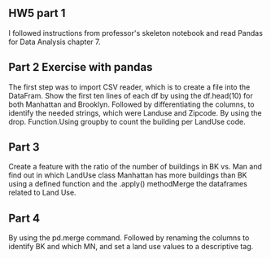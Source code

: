
## HW5 part 1 
I followed instructions from professor's skeleton notebook and read Pandas for Data Analysis chapter 7. 
## Part 2 Exercise with pandas
The first step was to import CSV reader, which is to create a file into the DataFram. Show the first ten lines of each df by using the df.head(10) for both Manhattan and Brooklyn. Followed by differentiating the columns, to identify the needed strings, which were Landuse and Zipcode. By using the drop. Function.Using groupby to count the building per LandUse code. 
## Part 3 
Create a feature with the ratio of the number of buildings in BK vs. Man and find out in which LandUse class Manhattan has more buildings than BK using a defined function and the .apply() methodMerge the dataframes related to Land Use.  
## Part 4 
By using the pd.merge command. Followed by renaming the columns to identify BK and which MN, and set a land use values to a descriptive tag. 
